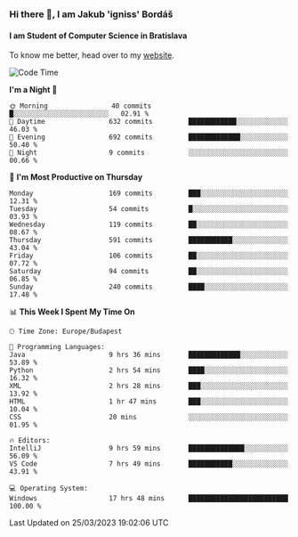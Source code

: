 ### Hi there 👋, I am Jakub 'igniss' Bordáš

#### I am Student of Computer Science in Bratislava
To know me better, head over to my [website](https://bordas.sk).


<!--START_SECTION:waka-->
![Code Time](http://img.shields.io/badge/Code%20Time-1%2C083%20hrs%2027%20mins-blue)

**I'm a Night 🦉** 

```text
🌞 Morning                40 commits          █░░░░░░░░░░░░░░░░░░░░░░░░   02.91 % 
🌆 Daytime                632 commits         ████████████░░░░░░░░░░░░░   46.03 % 
🌃 Evening                692 commits         █████████████░░░░░░░░░░░░   50.40 % 
🌙 Night                  9 commits           ░░░░░░░░░░░░░░░░░░░░░░░░░   00.66 % 
```
📅 **I'm Most Productive on Thursday** 

```text
Monday                   169 commits         ███░░░░░░░░░░░░░░░░░░░░░░   12.31 % 
Tuesday                  54 commits          █░░░░░░░░░░░░░░░░░░░░░░░░   03.93 % 
Wednesday                119 commits         ██░░░░░░░░░░░░░░░░░░░░░░░   08.67 % 
Thursday                 591 commits         ███████████░░░░░░░░░░░░░░   43.04 % 
Friday                   106 commits         ██░░░░░░░░░░░░░░░░░░░░░░░   07.72 % 
Saturday                 94 commits          ██░░░░░░░░░░░░░░░░░░░░░░░   06.85 % 
Sunday                   240 commits         ████░░░░░░░░░░░░░░░░░░░░░   17.48 % 
```


📊 **This Week I Spent My Time On** 

```text
🕑︎ Time Zone: Europe/Budapest

💬 Programming Languages: 
Java                     9 hrs 36 mins       █████████████░░░░░░░░░░░░   53.89 % 
Python                   2 hrs 54 mins       ████░░░░░░░░░░░░░░░░░░░░░   16.32 % 
XML                      2 hrs 28 mins       ███░░░░░░░░░░░░░░░░░░░░░░   13.92 % 
HTML                     1 hr 47 mins        ███░░░░░░░░░░░░░░░░░░░░░░   10.04 % 
CSS                      20 mins             ░░░░░░░░░░░░░░░░░░░░░░░░░   01.95 % 

🔥 Editors: 
IntelliJ                 9 hrs 59 mins       ██████████████░░░░░░░░░░░   56.09 % 
VS Code                  7 hrs 49 mins       ███████████░░░░░░░░░░░░░░   43.91 % 

💻 Operating System: 
Windows                  17 hrs 48 mins      █████████████████████████   100.00 % 
```


 Last Updated on 25/03/2023 19:02:06 UTC
<!--END_SECTION:waka-->

